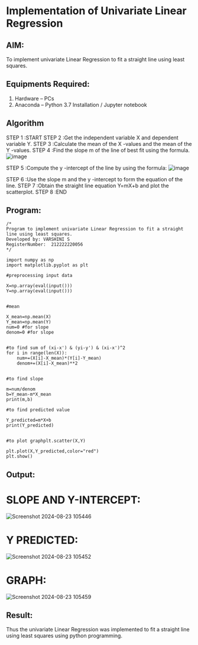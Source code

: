 # Implementation of Univariate Linear Regression
## AIM:
To implement univariate Linear Regression to fit a straight line using least squares.

## Equipments Required:
1. Hardware – PCs
2. Anaconda – Python 3.7 Installation / Jupyter notebook

## Algorithm

STEP 1 :START
STEP 2 :Get the independent variable X and dependent variable Y.
STEP 3 :Calculate the mean of the X -values and the mean of the Y -values.
STEP 4 :Find the slope m of the line of best fit using the formula. 
![image](https://github.com/user-attachments/assets/49c80feb-83fe-45c6-af53-a4d9fc61a2a9)

STEP 5 :Compute the y -intercept of the line by using the formula:
![image](https://github.com/user-attachments/assets/4dbbe110-5b2d-407f-b721-4b241701b5dc)

STEP 6 :Use the slope m and the y -intercept to form the equation of the line.
STEP 7 :Obtain the straight line equation Y=mX+b and plot the scatterplot.
STEP 8 :END

## Program:
```
/*
Program to implement univariate Linear Regression to fit a straight line using least squares.
Developed by: VARSHINI S
RegisterNumber:  212222220056
*/

import numpy as np
import matplotlib.pyplot as plt

#preprocessing input data

X=np.array(eval(input()))
Y=np.array(eval(input()))


#mean

X_mean=np.mean(X)
Y_mean=np.mean(Y)
num=0 #for slope
denom=0 #for slope


#to find sum of (xi-x') & (yi-y') & (xi-x')^2
for i in range(len(X)):
    num+=(X[i]-X_mean)*(Y[i]-Y_mean)
    denom+=(X[i]-X_mean)**2


#to find slope

m=num/denom
b=Y_mean-m*X_mean
print(m,b)

#to find predicted value
 
Y_predicted=m*X+b
print(Y_predicted)


#to plot graphplt.scatter(X,Y)

plt.plot(X,Y_predicted,color="red")
plt.show()

```

## Output:
# SLOPE AND Y-INTERCEPT:
![Screenshot 2024-08-23 105446](https://github.com/user-attachments/assets/ec7cdb04-e2c5-4981-a98f-226160c3eb41)

# Y PREDICTED:
![Screenshot 2024-08-23 105452](https://github.com/user-attachments/assets/589b2574-03d5-48e8-8459-acd8a5938197)

# GRAPH:
![Screenshot 2024-08-23 105459](https://github.com/user-attachments/assets/bc7bd28d-0caa-41c7-816a-6198d90317c9)


## Result:
Thus the univariate Linear Regression was implemented to fit a straight line using least squares using python programming.
